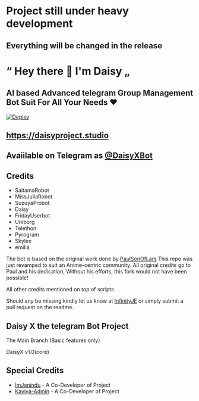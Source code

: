 
# Project still under heavy development
## Everything will be changed in the release


# “ Hey there 👋 I'm Daisy „
## AI based Advanced telegram Group Management Bot Suit For All Your Needs ❤️

[![Deploy](https://www.herokucdn.com/deploy/button.svg)](https://heroku.com/deploy?template=https://github.com/pujith-kodippili/Shadow.git)

## https://daisyproject.studio
## Avaiilable on Telegram as [@DaisyXBot](https://t.me/daisyxbot)



## Credits

 - SaitamaRobot
 - MissJuliaRobot
 - SuzuyaProbot
 - Daisy
 - FridayUserbot
 - Uniborg
 - Telethon
 - Pyrogram
 - Skylee
 - emilia


The bot is based on the original work done by [PaulSonOfLars](https://github.com/PaulSonOfLars)
This repo was just revamped to suit an Anime-centric community. All original credits go to Paul and his dedication, Without his efforts, this fork would not have been possible!

All other credits mentioned on top of scripts

Should any be missing kindly let us know at [InfinityJE](https://t.me/infinityje) or simply submit a pull request on the readme.

## Daisy X the telegram Bot Project
The Main Branch (Basic features only)

DaisyX v1.0(core)

## Special Credits
- [ImJanindu](https://github.com/imjanindu) - A Co-Developer of Project
- [Kaviya-Admin](https://github.com/kaviya-admin) - A Co-Developer of Project

